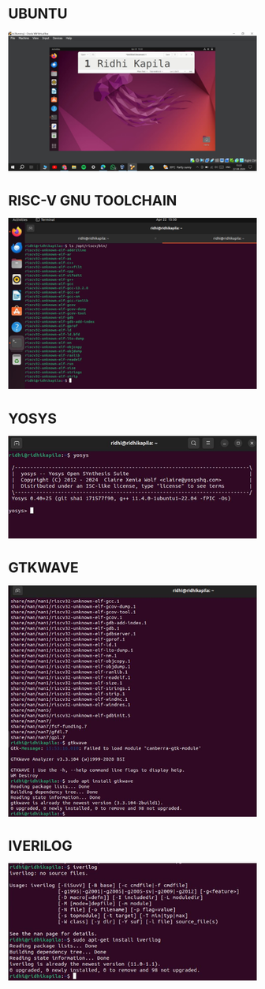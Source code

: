 # UBUNTU

<img src = "https://github.com/ridhikapila27/vsdsquadron-mini-internship/blob/main/TASK1/ubuntu.JPG?raw=true" />

# RISC-V GNU TOOLCHAIN

<img src = "https://github.com/ridhikapila27/vsdsquadron-mini-internship/blob/main/TASK1/gcc_risc.JPG?raw=true" />

# YOSYS

<img src = "https://github.com/ridhikapila27/vsdsquadron-mini-internship/blob/main/TASK1/yosys.JPG?raw=true" />

# GTKWAVE

<img src = "https://github.com/ridhikapila27/vsdsquadron-mini-internship/blob/main/TASK1/gtkwave.JPG?raw=true" />

# IVERILOG

<img src = "https://github.com/ridhikapila27/vsdsquadron-mini-internship/blob/main/TASK1/iverilog.JPG?raw=true" />
